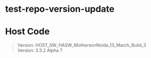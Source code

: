 # test-repo-version-update

# Host Code
> Version: HOST_SW_HASW_MothersonNoida_13_March_Build_3
> Version: 3.3.2 Alpha 7
